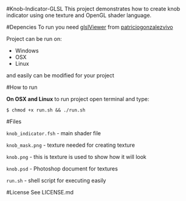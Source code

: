 #Knob-Indicator-GLSL
This project demonstrates how to create knob indicator using one texture and OpenGL shader language.

#Depencies
To run you need [glslViewer](https://github.com/patriciogonzalezvivo/glslViewer) from [patriciogonzalezvivo](https://github.com/patriciogonzalezvivo)

Project can be run on:

* Windows
* OSX
* Linux

and easily can be modified for your project

#How to run

**On OSX and Linux** to run project open terminal and type:

	$ chmod +x run.sh && ./run.sh


#Files

`knob_indicator.fsh` - main shader file

`knob_mask.png` - texture needed for creating texture

`knob.png` - this is texture is used to show how it will look

`knob.psd` - Photoshop document for textures

`run.sh` - shell script for executing easily


#License
See LICENSE.md